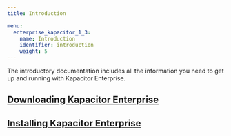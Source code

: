 ```yaml
---
title: Introduction

menu:
  enterprise_kapacitor_1_3:
    name: Introduction
    identifier: introduction
    weight: 5
---
```


The introductory documentation includes all the information you need to get up
and running with Kapacitor Enterprise.

## [Downloading Kapacitor Enterprise](/enterprise_kapacitor/v1.3/introduction/downloads/)

## [Installing Kapacitor Enterprise](/enterprise_kapacitor/v1.3/introduction/installation_guide/)
